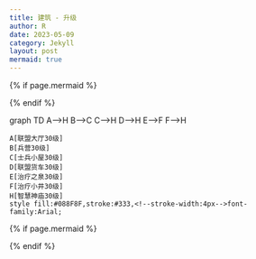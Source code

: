 ```yaml
---
title: 建筑 - 升级
author: R
date: 2023-05-09
category: Jekyll
layout: post
mermaid: true
---
```


{% if page.mermaid %}
<script src="https://cdn.jsdelivr.net/npm/mermaid/dist/mermaid.min.js"></script>
{% endif %}

<div class="mermaid">
  graph TD
    A-->H
	B-->C
	C-->H
	D-->H
	E-->F
    F-->H
	
	A[联盟大厅30级]
	B[兵营30级]
	C[士兵小屋30级]
	D[联盟货车30级]
	E[治疗之泉30级]
	F[治疗小井30级]
    H[智慧神庙30级]
	style fill:#088F8F,stroke:#333,<!--stroke-width:4px-->font-family:Arial;
</div>

<script>
  window.addEventListener("load", function() {
    mermaid.initialize({/* mermaid config */});
  });
</script>

{% if page.mermaid %}
<script>
mermaid.initialize({
  startOnLoad: true
});
</script>
{% endif %}



